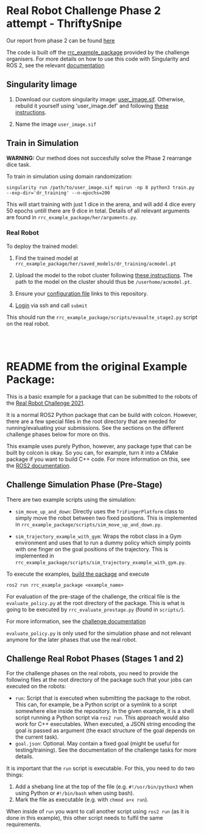 # Real Robot Challenge Phase 2 attempt - ThriftySnipe

Our report from phase 2 can be found [here](https://openreview.net/forum?id=S6ckmbx9SiV)

The code is built off the [rrc_example_package](https://github.com/rr-learning/rrc_example_package/tree/master)
provided by the challenge organisers. For more details on how to use this code with Singularity and ROS 2, see
the relevant [documentation](https://people.tuebingen.mpg.de/felixwidmaier/rrc2021/singularity.html)

## Singularity Iimage

1. Download our custom singularity image: [user_image.sif](https://drive.google.com/drive/folders/1AKf4O28h8sYF_6J3FUq9oXJBY88joDcl?usp=sharing).
Otherwise, rebuild it yourself using 'user_image.def' and following
[these instructions](https://people.tuebingen.mpg.de/felixwidmaier/rrc2021/singularity.html#add-custom-dependencies-to-the-container).

2. Name the image `user_image.sif`

## Train in Simulation

**WARNING:** Our method does not succesfully solve the Phase 2 rearrange dice task.

To train in simulation using domain randomization:

    singularity run /path/to/user_image.sif mpirun -np 8 python3 train.py --exp-dir='dr_training' --n-epochs=200

This will start training with just 1 dice in the arena, and will add 4 dice every 50 epochs untill there are 9 dice in total. Details of all relevant arguments are found in `rrc_example_package/her/arguments.py`.

### Real Robot

To deploy the trained model:

1. Find the trained model at `rrc_example_package/her/saved_models/dr_training/acmodel.pt`

2. Upload the model to the robot cluster following [these instructions](https://people.tuebingen.mpg.de/felixwidmaier/rrc2021/submission_system/submission_system.html#upload-the-file).
The path to the model on the cluster should thus be `/userhome/acmodel.pt`. 

3. Ensure your [configuration file](https://people.tuebingen.mpg.de/felixwidmaier/rrc2021/submission_system/submission_system.html#configuration-file-roboch-json)
links to this repository.

4. [Login](https://people.tuebingen.mpg.de/felixwidmaier/rrc2021/submission_system/submission_system.html#submitting-a-job) via ssh and call `submit`

This should run the `rrc_example_package/scripts/evaualte_stage2.py` script on the real robot.


<br/><br/>
# README from the original Example Package:

This is a basic example for a package that can be submitted to the robots of
the [Real Robot Challenge 2021](https://real-robot-challenge.com).

It is a normal ROS2 Python package that can be build with colcon.  However,
there are a few special files in the root directory that are needed for
running/evaluating your submissions.  See the sections on the different
challenge phases below for more on this.

This example uses purely Python, however, any package type that can be built
by colcon is okay.  So you can, for example, turn it into a CMake package if you
want to build C++ code.  For more information on this, see the [ROS2
documentation](https://docs.ros.org/en/foxy/Tutorials/Creating-Your-First-ROS2-Package.html).


Challenge Simulation Phase (Pre-Stage)
--------------------------------------

There are two example scripts using the simulation:

- `sim_move_up_and_down`:  Directly uses the `TriFingerPlatform` class to simply
  move the robot between two fixed positions.  This is implemented in
  `rrc_example_package/scripts/sim_move_up_and_down.py`.

- `sim_trajectory_example_with_gym`:  Wraps the robot class in a Gym environment
  and uses that to run a dummy policy which simply points with one finger on the
  goal positions of the trajectory.  This is implemented in 
  `rrc_example_package/scripts/sim_trajectory_example_with_gym.py`.

To execute the examples, [build the
package](https://people.tuebingen.mpg.de/felixwidmaier/rrc2021/singularity.html#singularity-build-ws)
and execute

    ros2 run rrc_example_package <example_name>


For evaluation of the pre-stage of the challenge, the critical file is the
`evaluate_policy.py` at the root directory of the package.  This is what is
going to be executed by `rrc_evaluate_prestage.py` (found in `scripts/`).

For more information, see the [challenge
documentation](https://people.tuebingen.mpg.de/felixwidmaier/rrc2021/)

`evaluate_policy.py` is only used for the simulation phase and not relevant
anymore for the later phases that use the real robot.


Challenge Real Robot Phases (Stages 1 and 2)
--------------------------------------------

For the challenge phases on the real robots, you need to provide the following
files at the root directory of the package such that your jobs can executed on
the robots:

- `run`:  Script that is executed when submitting the package to the robot.
  This can, for example, be a Python script or a symlink to a script somewhere
  else inside the repository.  In the given example, it is a shell script
  running a Python script via `ros2 run`.  This approach would also work for C++
  executables.  When executed, a JSON string encoding the goal is passed as
  argument (the exact structure of the goal depends on the current task).
- `goal.json`:  Optional.  May contain a fixed goal (might be useful for
  testing/training).  See the documentation of the challenge tasks for more
  details.

It is important that the `run` script is executable.  For this, you need to do
two things:

1. Add a shebang line at the top of the file (e.g. `#!/usr/bin/python3` when
   using Python or `#!/bin/bash` when using bash).
2. Mark the file as executable (e.g. with `chmod a+x run`).

When inside of `run` you want to call another script using `ros2 run` (as it is
done in this example), this other script needs to fulfil the same requirements.
